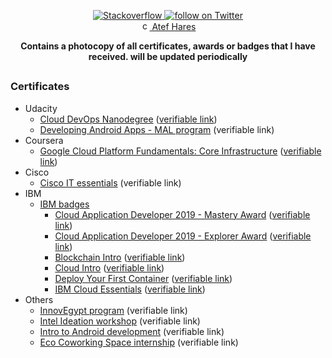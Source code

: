 <p align="center">
    <a href="https://stackoverflow.com/users/5993410/atef-hares">
        <img src="https://img.shields.io/stackexchange/stackoverflow/r/5993410?color=%23E97F2B&label=stackoverflow&logo=stackoverflow" alt="Stackoverflow">
    </a>
    <a href="https://github.com/atefhares">
        <img src="https://img.shields.io/github/followers/atefhares?label=Follow&style=social" alt="follow on Twitter">
    </a><br/>
    <a href="https://www.linkedin.com/in/atefhares">
        <img src="https://content.linkedin.com/content/dam/me/business/en-us/amp/brand-site/v2/bg/LI-Bug.svg.original.svg" alt="connect on LinkedIn" width="15" height="15">
    Atef Hares</a>
</p>


<p align="center">
    <b>Contains a photocopy of all certificates, awards or badges that I have received. will be updated periodically </b>
</p>

##

### Certificates
- Udacity
  - [Cloud DevOps Nanodegree](https://github.com/atefhares/certificates/blob/master/Udacity/Cloud%20DevOps%20Engineer%20Nanodegree.pdf) ([verifiable link](https://confirm.udacity.com/GAGUYGL4))
  - [Developing Android Apps - MAL program](https://github.com/atefhares/certificates/blob/master/Udacity/Mobile%20Application%20Lunchpad%20-%20Udacity.jpg) (verifiable link)
- Coursera
  - [Google Cloud Platform Fundamentals: Core Infrastructure](https://github.com/atefhares/certificates/blob/master/Coursera%20/Google%20Cloud%20Platform%20Fundamentals:%20Core%20Infrastructure.pdf) ([verifiable link](https://coursera.org/share/3b067d77c0741633b7ecc12beda305bd))
- Cisco
  - [Cisco IT essentials](https://github.com/atefhares/certificates/blob/master/Cisco/Cisco%20IT%20essentials%20.jpg) (verifiable link)
- IBM
  - [IBM badges](https://github.com/atefhares/certificates/tree/master/IBM/IBM%20badges)
    - [Cloud Application Developer 2019 - Mastery Award](https://github.com/atefhares/certificates/blob/master/IBM/IBM%20badges/Cloud%20Application%20Developer%202019%20-%20Mastery%20Award.pdf) ([verifiable link](https://www.youracclaim.com/badges/a475b802-8375-49d4-ae25-d34cd17fc0aa/public_url))
    - [Cloud Application Developer 2019 - Explorer Award](https://github.com/atefhares/certificates/blob/master/IBM/IBM%20badges/Cloud%20Application%20Developer%202019%20-%20Explorer%20Award.pdf) ([verifiable link](https://www.youracclaim.com/badges/87f7ae92-3dc4-40f2-8e22-78f7df6950ce/public_url))
    - [Blockchain Intro](https://github.com/atefhares/certificates/blob/master/IBM/IBM%20badges/Blockchain%20Intro.pdf) ([verifiable link](https://www.youracclaim.com/badges/49375305-d9d1-4cff-b949-0f81eaaee050/public_url))
    - [Cloud Intro](https://github.com/atefhares/certificates/blob/master/IBM/IBM%20badges/Cloud%20Intro.pdf) ([verifiable link](https://www.youracclaim.com/badges/26a957a1-4f37-4ec9-a7fe-6bddde9570fb/public_url))
    - [Deploy Your First Container](https://github.com/atefhares/certificates/blob/master/IBM/IBM%20badges/Deploy%20Your%20First%20Container.pdf) ([verifiable link](https://www.youracclaim.com/badges/fea68e49-9dd4-4e5b-891e-67c8d9b93b53/public_url))
    - [IBM Cloud Essentials](https://github.com/atefhares/certificates/blob/master/IBM/IBM%20badges/IBM%20Cloud%20Essentials.pdf) ([verifiable link](https://www.youracclaim.com/badges/6b78f68a-23cc-49ec-81dd-354a1efa8920/public_url))
- Others
  - [InnovEgypt program](https://github.com/atefhares/certificates/blob/master/Others/InnovEgypt.jpg) (verifiable link)
  - [Intel Ideation workshop](https://github.com/atefhares/certificates/blob/master/Others/Intel%20Ideation%20workshop.jpg) (verifiable link)
  - [Intro to Android development](https://github.com/atefhares/certificates/blob/master/Others/Intro%20to%20Android%20development.jpg) (verifiable link)
  - [Eco Coworking Space internship](https://github.com/atefhares/certificates/blob/master/Others/Eco%20coworking%20space%20internship.jpg) (verifiable link)
